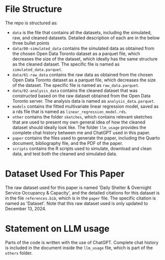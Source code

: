 # File Structure

The repo is structured as:

-   `data` is the file that contains all the datasets, including the simulated,
     raw, and cleaned datasets. Detailed description of each are in the below
     three bullet points
-   `data/00-simulated_data` contains the simulated data as obtained from the 
     chosen Open Data Toronto dataset as a parquet file, which decreases the 
     size of the dataset, which ideally has the same structure as the cleaned
     dataset. The specific file is named as `simulated_data.parquet`.
-   `data/01-raw_data` contains the raw data as obtained from the chosen Open 
     Data Toronto dataset as a parquet file, which decreases the size of the 
     dataset. The specific file is named as `raw_data.parquet`.
-   `data/02-analysis_data` contains the cleaned dataset that was constructed
     based on the raw dataset obtained from the Open Data Toronto server. The
     analysis data is named as `analysis_data.parquet`.
-   `models` contains the fitted multivariate linear regression model, saved as
     a rds file that is named as `linear_regression_model.rds`. 
-   `other` contains the folder `sketches`, which contains relevant sketches 
     that are used to present my own general idea of how the cleaned dataset
     should ideally look like. The folder `llm_usage` provides the complete chat
     history between me and ChatGPT used in this paper.
-   `paper` contains the files used to generate the paper, including the Quarto 
     document, bibliography file, and the PDF of the paper. 
-   `scripts` contains the R scripts used to simulate, download and clean data,
     and test both the cleaned and simulated data.

# Dataset Used For This Paper

The raw dataset used for this paper is named 'Daily Shelter & Overnight Service 
Occupancy & Capacity', and the detailed citations for this dataset is in the file
`references.bib`, which is in the `paper` file. The specific citation is named
as 'Dataset'. Note that this raw dataset used is only updated to December 13, 2024.

# Statement on LLM usage

Parts of the code is written with the use of ChatGPT. Complete chat history
is included in the document inside the `llm_usage` file, which is part of the 
`others` folder.

